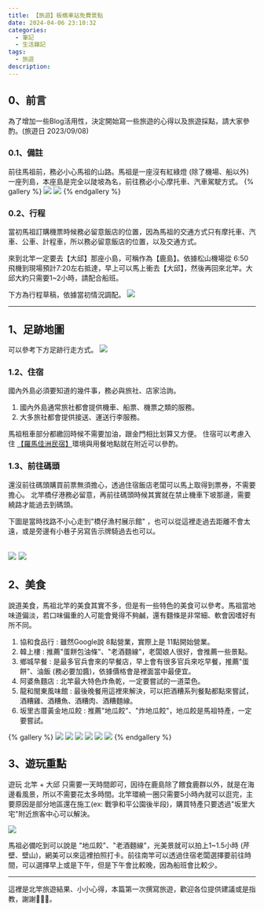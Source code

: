```yaml
---
title: 【旅遊】板橋車站免費景點
date: 2024-04-06 23:10:32
categories: 
  - 筆記 
  - 生活雜記
tags: 
  - 旅遊
description:
---
```


## 0、前言
為了增加一些Blog活用性，決定開始寫一些旅遊的心得以及旅遊採點，請大家參酌。(旅遊日 2023/09/08)

### 0.1、備註
前往馬祖前，務必小心馬祖的山路。馬祖是一座沒有紅綠燈 (除了機場、船以外)一座列島，本座島是完全以陡坡為名，前往務必小心摩托車、汽車駕駛方式。
{% gallery %}
![](/image/20231007_23-15-17.png)
![](/image/20231008_00-27-22.png)
{% endgallery %}

### 0.2、行程
當初馬祖訂購機票時候務必留意飯店的位置，因為馬祖的交通方式只有摩托車、汽車、公車、計程車，所以務必留意飯店的位置，以及交通方式。

來到北竿一定要去【大邱】那座小島，可稱作為【鹿島】。依據松山機場從 6:50 飛機到現場預計7:20左右抵達，早上可以馬上衝去【大邱】，然後再回來北竿。大邱大約只需要1~2小時，請配合船班。

下方為行程草稿，依據當初情況調配。
![](/image/20231007_23-25-04.png)

---
## 1、足跡地圖
可以參考下方足跡行走方式。
![](/image/20231007_21-44-14.png)


### 1.2、住宿
國內外島必須要知道的幾件事，務必與旅社、店家洽詢。
1. 國內外島通常旅社都會提供機車、船票、機票之類的服務。
2. 大多旅社都會提供接送、運送行李服務。

馬祖租車部分都繳回時候不需要加油，跟金門相比划算又方便。
住宿可以考慮入住 [【羅馬佳洲民宿】](https://matsu.fun-taiwan.com/HouseDetailView.aspx?hid=015-122)環境與用餐地點就在附近可以參酌。

### 1.3、前往碼頭
還沒前往碼頭購買前票無須擔心，透過住宿飯店老闆可以馬上取得到票券，不需要擔心。
北竿橋仔港務必留意，再前往碼頭時候其實就在禁止機車下坡那邊，需要繞路才能過去到碼頭。

下圖是當時找路不小心走到"橋仔漁村展示館" ，也可以從這裡走過去距離不會太遠，或是旁邊有小巷子另寫告示牌騎過去也可以。

![](/image/20231007_23-42-01.png)
![](/image/20231008_00-29-49.png)
---

## 2、美食
說道美食，馬祖北竿的美食其實不多，但是有一些特色的美食可以參考。馬祖當地味道偏淡，若口味偏重的人可能會覺得不夠鹹，還有麵條是非常細、軟會因嗜好有所不同。

1. 協和食品行 : 雖然Google說 8點營業，實際上是 11點開始營業。
2. 韓上樓 : 推薦"蛋餅包油條"、"老酒麵線"，老闆娘人很好，會推薦一些景點。
3. 鄉城早餐 : 是最多官兵會來的早餐店，早上會有很多官兵來吃早餐，推薦"蛋餅"、油飯 (務必要加醬)，依據價格會是裡面當中最便宜。
4. 阿婆魚麵店 : 北竿最大特色炸魚乾，一定要嘗試的一道菜色。
5. 龍和閩東風味館 : 最後晚餐用這裡來解決，可以把酒糟系列餐點都點來嘗試，酒糟雞、酒糟魚、酒糟肉、酒糟麵線。
6. 坂里古厝黃金地瓜餃 : 推薦"地瓜餃"、"炸地瓜餃"，地瓜餃是馬祖特產，一定要嘗試。

{% gallery %}
![](/image/20231008_00-24-40.png)
![](/image/20231008_00-27-00.png)
![](/image/20231008_00-25-02.png)
![](/image/20231008_00-26-16.png)
![](/image/20231008_00-26-40.png)
![](/image/20231008_00-26-48.png)
{% endgallery %}

## 3、遊玩重點
遊玩 北竿 + 大邱 只需要一天時間即可，因待在鹿島除了餵食鹿群以外，就是在海邊看風景，所以不需要花太多時間。北竿環繞一圈只需要5小時內就可以逛完，主要原因是部分地區還在施工(ex: 戰爭和平公園後半段)，購買特產只要透過"坂里大宅"附近旅客中心可以解決。

![](/image/20231008_00-18-59.png)

馬祖必備吃到可以說是 "地瓜餃"、"老酒麵線"，光美景就可以拍上1~1.5小時 (芹壁、壁山)，網美可以來這裡拍照打卡。前往南竿可以透過住宿老闆選擇要前往時間，可以選擇早上或是下午，但是下午會比較晚，因為船班會比較少。

---
這裡是北竿旅遊結果、小小心得，本篇第一次撰寫旅遊，歡迎各位提供建議或是指教，謝謝🙏🙏🙏。


